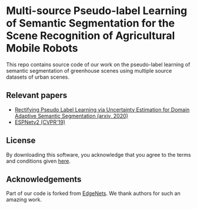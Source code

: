 # Multi-source Pseudo-label Learning of Semantic Segmentation for the Scene Recognition of Agricultural Mobile Robots

This repo contains source code of our work on the pseudo-label learning of semantic segmentation of greenhouse scenes using multiple source datasets of urban scenes.

## Relevant papers
 * [Rectifying Pseudo Label Learning via Uncertainty Estimation for Domain Adaptive Semantic Segmentation (arxiv, 2020)](https://arxiv.org/pdf/2003.03773.pdf)
 * [ESPNetv2 (CVPR'19)](https://arxiv.org/abs/1811.11431)
 
## License
By downloading this software, you acknowledge that you agree to the terms and conditions given [here](License).

## Acknowledgements
Part of our code is forked from [EdgeNets](https://github.com/sacmehta/EdgeNets). We thank authors for such an amazing work.
